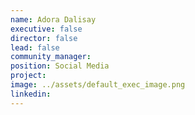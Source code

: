 ```yaml
---
name: Adora Dalisay
executive: false
director: false
lead: false
community_manager:   
position: Social Media
project:  
image: ../assets/default_exec_image.png
linkedin: 
---
```

